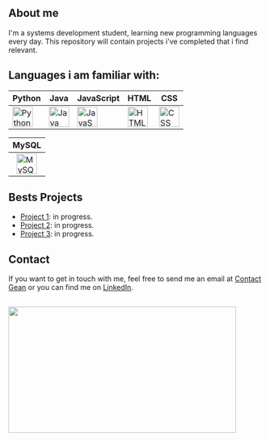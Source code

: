 ## About me
I'm a systems development student, learning new programming languages every day. 
This repository will contain projects i've completed that i find relevant.

## Languages i am familiar with:

| Python                   | Java                     | JavaScript           | HTML                    | CSS                     | 
|--------------------------|--------------------------|----------------------|-------------------------|-------------------------|
| <img src="https://cdn.jsdelivr.net/gh/devicons/devicon/icons/python/python-original.svg" width="40" height="40" alt="Python"/> | <img src="https://cdn.jsdelivr.net/gh/devicons/devicon/icons/java/java-original.svg" width="40" height="40" alt="Java"/> | <img src="https://cdn.jsdelivr.net/gh/devicons/devicon/icons/javascript/javascript-original.svg" width="40" height="40" alt="JavaScript"/> | <img src="https://cdn.jsdelivr.net/gh/devicons/devicon/icons/html5/html5-original.svg" width="40" height="40" alt="HTML"/> | <img src="https://cdn.jsdelivr.net/gh/devicons/devicon/icons/css3/css3-original.svg" width="40" height="40" alt="CSS"/> |

| MySQL                    | 
|--------------------------|
| <div style="display: flex; justify-content: center;"><img src="https://cdn.jsdelivr.net/gh/devicons/devicon/icons/mysql/mysql-original.svg" width="40" height="40" alt="MySQL"/></div> | 

## Bests Projects

- [Project 1](link_para_o_projeto_1): in progress. 
- [Project 2](link_para_o_projeto_2): in progress.
- [Project 3](link_para_o_projeto_3): in progress.

## Contact

If you want to get in touch with me, feel free to send me an email at [Contact Gean](mailto:contatogeanpls@gmail.com) or you can find me on [LinkedIn](https://www.linkedin.com/in/gean-carlos-b24651266?utm_source=share&utm_campaign=share_via&utm_content=profile&utm_medium=android_app).

##

<div>
  <img align="left" width="450" height="250" src="https://i.giphy.com/media/v1.Y2lkPTc5MGI3NjExaHU0Nnh1dWZyYXhiaW45OGtvOHpqcmFlcHg3dHNmZjB0NWdyMThxNyZlcD12MV9pbnRlcm5hbF9naWZfYnlfaWQmY3Q9Zw/gFPxNhzEWdFCCRAqf0/giphy.gif" />

</div>

###
